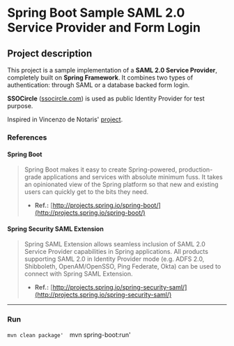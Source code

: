 # Spring Boot Sample SAML 2.0 Service Provider and Form Login

## Project description

This project is a sample implementation of a **SAML 2.0 Service Provider**, completely built on **Spring Framework**. 
It combines two types of authentication: through SAML or a database backed form login.


**SSOCircle** ([ssocircle.com](http://www.ssocircle.com/en/portfolio/publicidp/)) is used as public Identity Provider for test purpose.


Inspired in Vincenzo de Notaris' [project](github.com/vdenotaris/spring-boot-security-saml-sample).

### References

#### Spring Boot

> Spring Boot makes it easy to create Spring-powered, production-grade applications and services with absolute minimum fuss.  It takes an opinionated view of the Spring platform so that new and existing users can quickly get to the bits they need.
> - **Ref.:** [http://projects.spring.io/spring-boot/](http://projects.spring.io/spring-boot/)

#### Spring Security SAML Extension

> Spring SAML Extension allows seamless inclusion of SAML 2.0 Service Provider capabilities in Spring applications. All products supporting SAML 2.0 in Identity Provider mode (e.g. ADFS 2.0, Shibboleth, OpenAM/OpenSSO, Ping Federate, Okta) can be used to connect with Spring SAML Extension.
> - **Ref.:** [http://projects.spring.io/spring-security-saml/](http://projects.spring.io/spring-security-saml/)

---------

### Run

`mvn clean package' 
`mvn spring-boot:run' 



